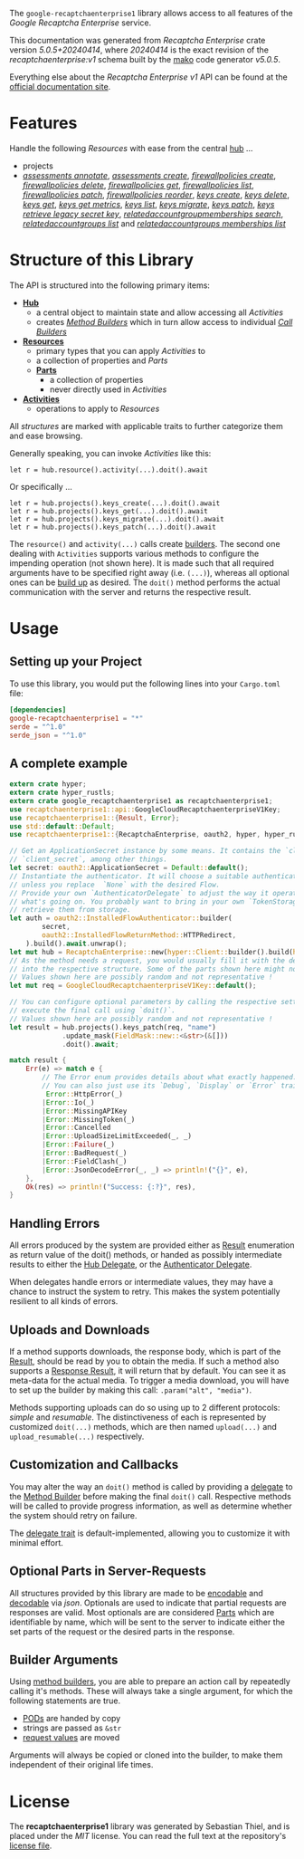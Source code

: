 <!---
DO NOT EDIT !
This file was generated automatically from 'src/generator/templates/api/README.md.mako'
DO NOT EDIT !
-->
The `google-recaptchaenterprise1` library allows access to all features of the *Google Recaptcha Enterprise* service.

This documentation was generated from *Recaptcha Enterprise* crate version *5.0.5+20240414*, where *20240414* is the exact revision of the *recaptchaenterprise:v1* schema built by the [mako](http://www.makotemplates.org/) code generator *v5.0.5*.

Everything else about the *Recaptcha Enterprise* *v1* API can be found at the
[official documentation site](https://cloud.google.com/recaptcha-enterprise/).
# Features

Handle the following *Resources* with ease from the central [hub](https://docs.rs/google-recaptchaenterprise1/5.0.5+20240414/google_recaptchaenterprise1/RecaptchaEnterprise) ... 

* projects
 * [*assessments annotate*](https://docs.rs/google-recaptchaenterprise1/5.0.5+20240414/google_recaptchaenterprise1/api::ProjectAssessmentAnnotateCall), [*assessments create*](https://docs.rs/google-recaptchaenterprise1/5.0.5+20240414/google_recaptchaenterprise1/api::ProjectAssessmentCreateCall), [*firewallpolicies create*](https://docs.rs/google-recaptchaenterprise1/5.0.5+20240414/google_recaptchaenterprise1/api::ProjectFirewallpolicyCreateCall), [*firewallpolicies delete*](https://docs.rs/google-recaptchaenterprise1/5.0.5+20240414/google_recaptchaenterprise1/api::ProjectFirewallpolicyDeleteCall), [*firewallpolicies get*](https://docs.rs/google-recaptchaenterprise1/5.0.5+20240414/google_recaptchaenterprise1/api::ProjectFirewallpolicyGetCall), [*firewallpolicies list*](https://docs.rs/google-recaptchaenterprise1/5.0.5+20240414/google_recaptchaenterprise1/api::ProjectFirewallpolicyListCall), [*firewallpolicies patch*](https://docs.rs/google-recaptchaenterprise1/5.0.5+20240414/google_recaptchaenterprise1/api::ProjectFirewallpolicyPatchCall), [*firewallpolicies reorder*](https://docs.rs/google-recaptchaenterprise1/5.0.5+20240414/google_recaptchaenterprise1/api::ProjectFirewallpolicyReorderCall), [*keys create*](https://docs.rs/google-recaptchaenterprise1/5.0.5+20240414/google_recaptchaenterprise1/api::ProjectKeyCreateCall), [*keys delete*](https://docs.rs/google-recaptchaenterprise1/5.0.5+20240414/google_recaptchaenterprise1/api::ProjectKeyDeleteCall), [*keys get*](https://docs.rs/google-recaptchaenterprise1/5.0.5+20240414/google_recaptchaenterprise1/api::ProjectKeyGetCall), [*keys get metrics*](https://docs.rs/google-recaptchaenterprise1/5.0.5+20240414/google_recaptchaenterprise1/api::ProjectKeyGetMetricCall), [*keys list*](https://docs.rs/google-recaptchaenterprise1/5.0.5+20240414/google_recaptchaenterprise1/api::ProjectKeyListCall), [*keys migrate*](https://docs.rs/google-recaptchaenterprise1/5.0.5+20240414/google_recaptchaenterprise1/api::ProjectKeyMigrateCall), [*keys patch*](https://docs.rs/google-recaptchaenterprise1/5.0.5+20240414/google_recaptchaenterprise1/api::ProjectKeyPatchCall), [*keys retrieve legacy secret key*](https://docs.rs/google-recaptchaenterprise1/5.0.5+20240414/google_recaptchaenterprise1/api::ProjectKeyRetrieveLegacySecretKeyCall), [*relatedaccountgroupmemberships search*](https://docs.rs/google-recaptchaenterprise1/5.0.5+20240414/google_recaptchaenterprise1/api::ProjectRelatedaccountgroupmembershipSearchCall), [*relatedaccountgroups list*](https://docs.rs/google-recaptchaenterprise1/5.0.5+20240414/google_recaptchaenterprise1/api::ProjectRelatedaccountgroupListCall) and [*relatedaccountgroups memberships list*](https://docs.rs/google-recaptchaenterprise1/5.0.5+20240414/google_recaptchaenterprise1/api::ProjectRelatedaccountgroupMembershipListCall)




# Structure of this Library

The API is structured into the following primary items:

* **[Hub](https://docs.rs/google-recaptchaenterprise1/5.0.5+20240414/google_recaptchaenterprise1/RecaptchaEnterprise)**
    * a central object to maintain state and allow accessing all *Activities*
    * creates [*Method Builders*](https://docs.rs/google-recaptchaenterprise1/5.0.5+20240414/google_recaptchaenterprise1/client::MethodsBuilder) which in turn
      allow access to individual [*Call Builders*](https://docs.rs/google-recaptchaenterprise1/5.0.5+20240414/google_recaptchaenterprise1/client::CallBuilder)
* **[Resources](https://docs.rs/google-recaptchaenterprise1/5.0.5+20240414/google_recaptchaenterprise1/client::Resource)**
    * primary types that you can apply *Activities* to
    * a collection of properties and *Parts*
    * **[Parts](https://docs.rs/google-recaptchaenterprise1/5.0.5+20240414/google_recaptchaenterprise1/client::Part)**
        * a collection of properties
        * never directly used in *Activities*
* **[Activities](https://docs.rs/google-recaptchaenterprise1/5.0.5+20240414/google_recaptchaenterprise1/client::CallBuilder)**
    * operations to apply to *Resources*

All *structures* are marked with applicable traits to further categorize them and ease browsing.

Generally speaking, you can invoke *Activities* like this:

```Rust,ignore
let r = hub.resource().activity(...).doit().await
```

Or specifically ...

```ignore
let r = hub.projects().keys_create(...).doit().await
let r = hub.projects().keys_get(...).doit().await
let r = hub.projects().keys_migrate(...).doit().await
let r = hub.projects().keys_patch(...).doit().await
```

The `resource()` and `activity(...)` calls create [builders][builder-pattern]. The second one dealing with `Activities` 
supports various methods to configure the impending operation (not shown here). It is made such that all required arguments have to be 
specified right away (i.e. `(...)`), whereas all optional ones can be [build up][builder-pattern] as desired.
The `doit()` method performs the actual communication with the server and returns the respective result.

# Usage

## Setting up your Project

To use this library, you would put the following lines into your `Cargo.toml` file:

```toml
[dependencies]
google-recaptchaenterprise1 = "*"
serde = "^1.0"
serde_json = "^1.0"
```

## A complete example

```Rust
extern crate hyper;
extern crate hyper_rustls;
extern crate google_recaptchaenterprise1 as recaptchaenterprise1;
use recaptchaenterprise1::api::GoogleCloudRecaptchaenterpriseV1Key;
use recaptchaenterprise1::{Result, Error};
use std::default::Default;
use recaptchaenterprise1::{RecaptchaEnterprise, oauth2, hyper, hyper_rustls, chrono, FieldMask};

// Get an ApplicationSecret instance by some means. It contains the `client_id` and 
// `client_secret`, among other things.
let secret: oauth2::ApplicationSecret = Default::default();
// Instantiate the authenticator. It will choose a suitable authentication flow for you, 
// unless you replace  `None` with the desired Flow.
// Provide your own `AuthenticatorDelegate` to adjust the way it operates and get feedback about 
// what's going on. You probably want to bring in your own `TokenStorage` to persist tokens and
// retrieve them from storage.
let auth = oauth2::InstalledFlowAuthenticator::builder(
        secret,
        oauth2::InstalledFlowReturnMethod::HTTPRedirect,
    ).build().await.unwrap();
let mut hub = RecaptchaEnterprise::new(hyper::Client::builder().build(hyper_rustls::HttpsConnectorBuilder::new().with_native_roots().unwrap().https_or_http().enable_http1().build()), auth);
// As the method needs a request, you would usually fill it with the desired information
// into the respective structure. Some of the parts shown here might not be applicable !
// Values shown here are possibly random and not representative !
let mut req = GoogleCloudRecaptchaenterpriseV1Key::default();

// You can configure optional parameters by calling the respective setters at will, and
// execute the final call using `doit()`.
// Values shown here are possibly random and not representative !
let result = hub.projects().keys_patch(req, "name")
             .update_mask(FieldMask::new::<&str>(&[]))
             .doit().await;

match result {
    Err(e) => match e {
        // The Error enum provides details about what exactly happened.
        // You can also just use its `Debug`, `Display` or `Error` traits
         Error::HttpError(_)
        |Error::Io(_)
        |Error::MissingAPIKey
        |Error::MissingToken(_)
        |Error::Cancelled
        |Error::UploadSizeLimitExceeded(_, _)
        |Error::Failure(_)
        |Error::BadRequest(_)
        |Error::FieldClash(_)
        |Error::JsonDecodeError(_, _) => println!("{}", e),
    },
    Ok(res) => println!("Success: {:?}", res),
}

```
## Handling Errors

All errors produced by the system are provided either as [Result](https://docs.rs/google-recaptchaenterprise1/5.0.5+20240414/google_recaptchaenterprise1/client::Result) enumeration as return value of
the doit() methods, or handed as possibly intermediate results to either the 
[Hub Delegate](https://docs.rs/google-recaptchaenterprise1/5.0.5+20240414/google_recaptchaenterprise1/client::Delegate), or the [Authenticator Delegate](https://docs.rs/yup-oauth2/*/yup_oauth2/trait.AuthenticatorDelegate.html).

When delegates handle errors or intermediate values, they may have a chance to instruct the system to retry. This 
makes the system potentially resilient to all kinds of errors.

## Uploads and Downloads
If a method supports downloads, the response body, which is part of the [Result](https://docs.rs/google-recaptchaenterprise1/5.0.5+20240414/google_recaptchaenterprise1/client::Result), should be
read by you to obtain the media.
If such a method also supports a [Response Result](https://docs.rs/google-recaptchaenterprise1/5.0.5+20240414/google_recaptchaenterprise1/client::ResponseResult), it will return that by default.
You can see it as meta-data for the actual media. To trigger a media download, you will have to set up the builder by making
this call: `.param("alt", "media")`.

Methods supporting uploads can do so using up to 2 different protocols: 
*simple* and *resumable*. The distinctiveness of each is represented by customized 
`doit(...)` methods, which are then named `upload(...)` and `upload_resumable(...)` respectively.

## Customization and Callbacks

You may alter the way an `doit()` method is called by providing a [delegate](https://docs.rs/google-recaptchaenterprise1/5.0.5+20240414/google_recaptchaenterprise1/client::Delegate) to the 
[Method Builder](https://docs.rs/google-recaptchaenterprise1/5.0.5+20240414/google_recaptchaenterprise1/client::CallBuilder) before making the final `doit()` call. 
Respective methods will be called to provide progress information, as well as determine whether the system should 
retry on failure.

The [delegate trait](https://docs.rs/google-recaptchaenterprise1/5.0.5+20240414/google_recaptchaenterprise1/client::Delegate) is default-implemented, allowing you to customize it with minimal effort.

## Optional Parts in Server-Requests

All structures provided by this library are made to be [encodable](https://docs.rs/google-recaptchaenterprise1/5.0.5+20240414/google_recaptchaenterprise1/client::RequestValue) and 
[decodable](https://docs.rs/google-recaptchaenterprise1/5.0.5+20240414/google_recaptchaenterprise1/client::ResponseResult) via *json*. Optionals are used to indicate that partial requests are responses 
are valid.
Most optionals are are considered [Parts](https://docs.rs/google-recaptchaenterprise1/5.0.5+20240414/google_recaptchaenterprise1/client::Part) which are identifiable by name, which will be sent to 
the server to indicate either the set parts of the request or the desired parts in the response.

## Builder Arguments

Using [method builders](https://docs.rs/google-recaptchaenterprise1/5.0.5+20240414/google_recaptchaenterprise1/client::CallBuilder), you are able to prepare an action call by repeatedly calling it's methods.
These will always take a single argument, for which the following statements are true.

* [PODs][wiki-pod] are handed by copy
* strings are passed as `&str`
* [request values](https://docs.rs/google-recaptchaenterprise1/5.0.5+20240414/google_recaptchaenterprise1/client::RequestValue) are moved

Arguments will always be copied or cloned into the builder, to make them independent of their original life times.

[wiki-pod]: http://en.wikipedia.org/wiki/Plain_old_data_structure
[builder-pattern]: http://en.wikipedia.org/wiki/Builder_pattern
[google-go-api]: https://github.com/google/google-api-go-client

# License
The **recaptchaenterprise1** library was generated by Sebastian Thiel, and is placed 
under the *MIT* license.
You can read the full text at the repository's [license file][repo-license].

[repo-license]: https://github.com/Byron/google-apis-rsblob/main/LICENSE.md

